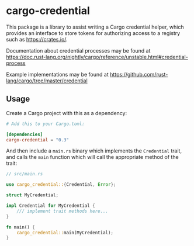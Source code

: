 # cargo-credential

This package is a library to assist writing a Cargo credential helper, which
provides an interface to store tokens for authorizing access to a registry such
as https://crates.io/.

Documentation about credential processes may be found at
https://doc.rust-lang.org/nightly/cargo/reference/unstable.html#credential-process

Example implementations may be found at
https://github.com/rust-lang/cargo/tree/master/credential

## Usage

Create a Cargo project with this as a dependency:

```toml
# Add this to your Cargo.toml:

[dependencies]
cargo-credential = "0.3"
```

And then include a `main.rs` binary which implements the `Credential` trait, and
calls the `main` function which will call the appropriate method of the trait:

```rust
// src/main.rs

use cargo_credential::{Credential, Error};

struct MyCredential;

impl Credential for MyCredential {
    /// implement trait methods here...
}

fn main() {
    cargo_credential::main(MyCredential);
}
```
